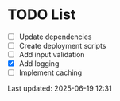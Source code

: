 # TODO List

- [ ] Update dependencies
- [ ] Create deployment scripts
- [ ] Add input validation
- [x] Add logging
- [ ] Implement caching

Last updated: 2025-06-19 12:31
